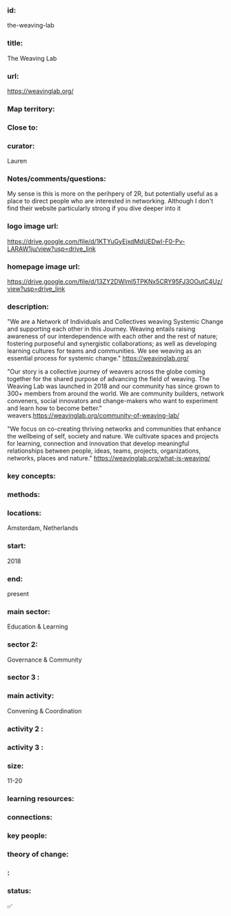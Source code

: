 ### id: 
  the-weaving-lab
### title: 
  The Weaving Lab
### url: 
  https://weavinglab.org/
### Map territory: 
  
### Close to: 
  
### curator: 
  Lauren
### Notes/comments/questions: 
  My sense is this is more on the perihpery of 2R, but potentially useful as a place to direct people who are interested in networking. Although I don't find their website particularly strong if you dive deeper into it
### logo image url: 
  https://drive.google.com/file/d/1KTYuGyEjxdMdUEDwI-F0-Pv-LARAW1ju/view?usp=drive_link 
### homepage image url: 
  https://drive.google.com/file/d/13ZY2DWlmI5TPKNx5CRY95FJ3OOutC4Uz/view?usp=drive_link 
### description: 
  "We are a Network of Individuals and Collectives weaving Systemic Change and supporting each other in this Journey. Weaving entails raising awareness of our interdependence with each other and the rest of nature; fostering purposeful and synergistic collaborations; as well as developing learning cultures for teams and communities. We see weaving as an essential process for systemic change." https://weavinglab.org/ 

"Our story is a collective journey of weavers across the globe coming together for the shared purpose of advancing the field of weaving. The Weaving Lab was launched in 2018 and our community has since grown to 300+ members from around the world. We are community builders, network conveners, social innovators and change-makers who want to experiment and learn how to become better." weavers.https://weavinglab.org/community-of-weaving-lab/   

"We focus on co-creating thriving networks and communities that enhance the wellbeing of self, society and nature. We cultivate spaces and projects for learning, connection and innovation that develop meaningful relationships between people, ideas, teams, projects, organizations, networks, places and nature." https://weavinglab.org/what-is-weaving/ 
### key concepts: 
  
### methods: 
  
### locations: 
  Amsterdam, Netherlands
### start: 
  2018
### end: 
  present
### main sector: 
  Education & Learning
### sector 2: 
  Governance & Community
### sector 3 : 
  
### main activity: 
  Convening & Coordination
### activity 2 : 
  
### activity 3 : 
  
### size: 
  11-20
### learning resources: 
  
### connections: 
  
### key people: 
  
### theory of change: 
  
### : 
  
### status: 
  ✅
